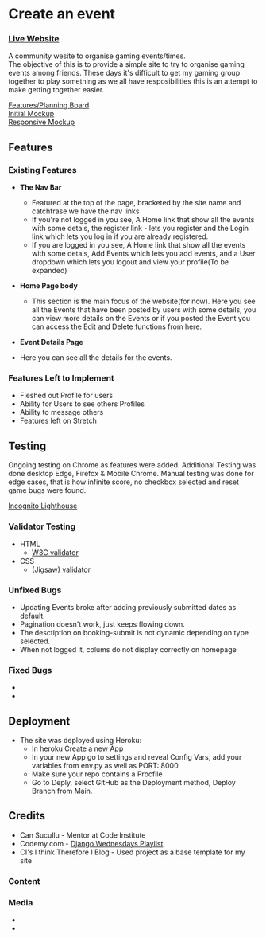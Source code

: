 # Create an event

### [Live Website](https://bar-match-bookings-site-929e26b7b02a.herokuapp.com/)

A community wesite to organise gaming events/times.  
The objective of this is to provide a simple site to try to organise gaming events among friends. These days it's difficult to get my gaming group together to play something as we all have resposibilities this is an attempt to make getting together easier.    

[Features/Planning Board](https://github.com/users/EMarnus/projects/4/views/1)  
[Initial Mockup](#)  
[Responsive Mockup](#)

## Features 

### Existing Features

- __The Nav Bar__

  - Featured at the top of the page, bracketed by the site name and catchfrase we have the nav links
  - If you're not logged in you see, A Home link that show all the events with some detals, the register link - lets you register and the Login link which lets you log in if you are already registered.
  - If you are logged in you see, A Home link that show all the events with some detals, Add Events which lets you add events, and a User dropdown which lets you logout and view your profile(To be expanded)

- __Home Page body__

  - This section is the main focus of the website(for now). Here you see all the Events that have been posted by users with some details, you can view more details on the Events or if you posted the Event you can access the Edit and Delete functions from here.

- __Event Details Page__  

- Here you can see all the details for the events.

### Features Left to Implement

- Fleshed out Profile for users
- Ability for Users to see others Profiles
- Ability to message others
- Features left on Stretch

## Testing 

Ongoing testing on Chrome as features were added. Additional Testing was done desktop Edge, Firefox & Mobile Chrome. Manual testing was done for edge cases, that is how infinite score, no checkbox selected and reset game bugs were found.

[Incognito Lighthouse](#)

### Validator Testing 

- HTML
    - [W3C validator](#)
- CSS
    - [(Jigsaw) validator](#)


### Unfixed Bugs
- Updating Events broke after adding previously submitted dates as default. 
- Pagination doesn't work, just keeps flowing down.
- The desctiption on booking-submit is not dynamic depending on type selected.
- When not logged it, colums do not display correctly on homepage


### Fixed Bugs
- 
- 


## Deployment

- The site was deployed using Heroku: 
  - In heroku Create a new App
  - In your new App go to settings and reveal Config Vars, add your variables from env.py as well as PORT: 8000
  - Make sure your repo contains a Procfile
  - Go to Deply, select GitHub as the Deployment method, Deploy Branch from Main.


## Credits 
- Can Sucullu - Mentor at Code Institute
- Codemy.com - [Django Wednesdays Playlist](https://bit.ly/35Xo9jD)
- CI's I think Therefore I Blog - Used project as a base template for my site

### Content 


### Media

- 
- 